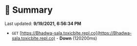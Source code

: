 # 📖 Summary
Last updated: **9/19/2021, 6:56:34 PM**

- `GET` [https://Bhadwa-sala.toxicblte.repl.co](https://Bhadwa-sala.toxicblte.repl.co) - **Down** (120200ms)
